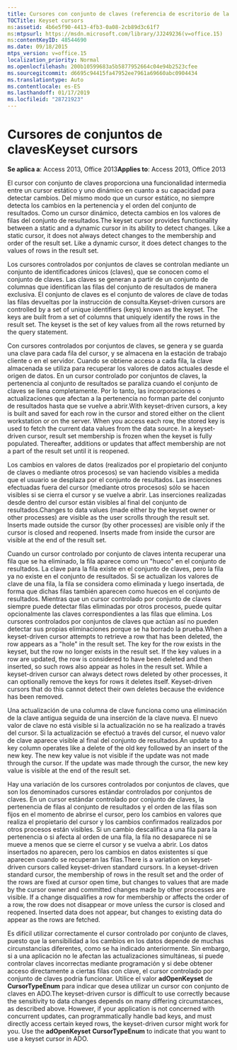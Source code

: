 ```yaml
---
title: Cursores con conjunto de claves (referencia de escritorio de la base de datos de Access)
TOCTitle: Keyset cursors
ms:assetid: 4b6e5f90-4413-4fb3-0a08-2cb89d3c61f7
ms:mtpsurl: https://msdn.microsoft.com/library/JJ249236(v=office.15)
ms:contentKeyID: 48544690
ms.date: 09/18/2015
mtps_version: v=office.15
localization_priority: Normal
ms.openlocfilehash: 200b10599683a5b5877952664c04e94b2523cfee
ms.sourcegitcommit: d6695c94415fa47952ee7961a69660abc0904434
ms.translationtype: Auto
ms.contentlocale: es-ES
ms.lasthandoff: 01/17/2019
ms.locfileid: "28721923"
---
```

# <a name="keyset-cursors"></a><span data-ttu-id="dab95-102">Cursores de conjuntos de claves</span><span class="sxs-lookup"><span data-stu-id="dab95-102">Keyset cursors</span></span>

<span data-ttu-id="dab95-103">**Se aplica a**: Access 2013, Office 2013</span><span class="sxs-lookup"><span data-stu-id="dab95-103">**Applies to**: Access 2013, Office 2013</span></span>

<span data-ttu-id="dab95-p101">El cursor con conjunto de claves proporciona una funcionalidad intermedia entre un cursor estático y uno dinámico en cuanto a su capacidad para detectar cambios. Del mismo modo que un cursor estático, no siempre detecta los cambios en la pertenencia y el orden del conjunto de resultados. Como un cursor dinámico, detecta cambios en los valores de filas del conjunto de resultados.</span><span class="sxs-lookup"><span data-stu-id="dab95-p101">The keyset cursor provides functionality between a static and a dynamic cursor in its ability to detect changes. Like a static cursor, it does not always detect changes to the membership and order of the result set. Like a dynamic cursor, it does detect changes to the values of rows in the result set.</span></span>

<span data-ttu-id="dab95-p102">Los cursores controlados por conjuntos de claves se controlan mediante un conjunto de identificadores únicos (claves), que se conocen como el conjunto de claves. Las claves se generan a partir de un conjunto de columnas que identifican las filas del conjunto de resultados de manera exclusiva. El conjunto de claves es el conjunto de valores de clave de todas las filas devueltas por la instrucción de consulta.</span><span class="sxs-lookup"><span data-stu-id="dab95-p102">Keyset-driven cursors are controlled by a set of unique identifiers (keys) known as the keyset. The keys are built from a set of columns that uniquely identify the rows in the result set. The keyset is the set of key values from all the rows returned by the query statement.</span></span>

<span data-ttu-id="dab95-p103">Con cursores controlados por conjuntos de claves, se genera y se guarda una clave para cada fila del cursor, y se almacena en la estación de trabajo cliente o en el servidor. Cuando se obtiene acceso a cada fila, la clave almacenada se utiliza para recuperar los valores de datos actuales desde el origen de datos. En un cursor controlado por conjuntos de claves, la pertenencia al conjunto de resultados se paraliza cuando el conjunto de claves se llena completamente. Por lo tanto, las incorporaciones o actualizaciones que afectan a la pertenencia no forman parte del conjunto de resultados hasta que se vuelve a abrir.</span><span class="sxs-lookup"><span data-stu-id="dab95-p103">With keyset-driven cursors, a key is built and saved for each row in the cursor and stored either on the client workstation or on the server. When you access each row, the stored key is used to fetch the current data values from the data source. In a keyset-driven cursor, result set membership is frozen when the keyset is fully populated. Thereafter, additions or updates that affect membership are not a part of the result set until it is reopened.</span></span>

<span data-ttu-id="dab95-p104">Los cambios en valores de datos (realizados por el propietario del conjunto de claves o mediante otros procesos) se van haciendo visibles a medida que el usuario se desplaza por el conjunto de resultados. Las inserciones efectuadas fuera del cursor (mediante otros procesos) sólo se hacen visibles si se cierra el cursor y se vuelve a abrir. Las inserciones realizadas desde dentro del cursor están visibles al final del conjunto de resultados.</span><span class="sxs-lookup"><span data-stu-id="dab95-p104">Changes to data values (made either by the keyset owner or other processes) are visible as the user scrolls through the result set. Inserts made outside the cursor (by other processes) are visible only if the cursor is closed and reopened. Inserts made from inside the cursor are visible at the end of the result set.</span></span>

<span data-ttu-id="dab95-p105">Cuando un cursor controlado por conjunto de claves intenta recuperar una fila que se ha eliminado, la fila aparece como un "hueco" en el conjunto de resultados. La clave para la fila existe en el conjunto de claves, pero la fila ya no existe en el conjunto de resultados. Si se actualizan los valores de clave de una fila, la fila se considera como eliminada y luego insertada, de forma que dichas filas también aparecen como huecos en el conjunto de resultados. Mientras que un cursor controlado por conjunto de claves siempre puede detectar filas eliminadas por otros procesos, puede quitar opcionalmente las claves correspondientes a las filas que elimina. Los cursores controlados por conjuntos de claves que actúan así no pueden detectar sus propias eliminaciones porque se ha borrado la prueba.</span><span class="sxs-lookup"><span data-stu-id="dab95-p105">When a keyset-driven cursor attempts to retrieve a row that has been deleted, the row appears as a "hole" in the result set. The key for the row exists in the keyset, but the row no longer exists in the result set. If the key values in a row are updated, the row is considered to have been deleted and then inserted, so such rows also appear as holes in the result set. While a keyset-driven cursor can always detect rows deleted by other processes, it can optionally remove the keys for rows it deletes itself. Keyset-driven cursors that do this cannot detect their own deletes because the evidence has been removed.</span></span>

<span data-ttu-id="dab95-p106">Una actualización de una columna de clave funciona como una eliminación de la clave antigua seguida de una inserción de la clave nueva. El nuevo valor de clave no está visible si la actualización no se ha realizado a través del cursor. Si la actualización se efectuó a través del cursor, el nuevo valor de clave aparece visible al final del conjunto de resultados.</span><span class="sxs-lookup"><span data-stu-id="dab95-p106">An update to a key column operates like a delete of the old key followed by an insert of the new key. The new key value is not visible if the update was not made through the cursor. If the update was made through the cursor, the new key value is visible at the end of the result set.</span></span>

<span data-ttu-id="dab95-p107">Hay una variación de los cursores controlados por conjuntos de claves, que son los denominados cursores estándar controlados por conjuntos de claves. En un cursor estándar controlado por conjunto de claves, la pertenencia de filas al conjunto de resultados y el orden de las filas son fijos en el momento de abrirse el cursor, pero los cambios en valores que realiza el propietario del cursor y los cambios confirmados realizados por otros procesos están visibles. Si un cambio descalifica a una fila para la pertenencia o si afecta al orden de una fila, la fila no desaparece ni se mueve a menos que se cierre el cursor y se vuelva a abrir. Los datos insertados no aparecen, pero los cambios en datos existentes sí que aparecen cuando se recuperan las filas.</span><span class="sxs-lookup"><span data-stu-id="dab95-p107">There is a variation on keyset-driven cursors called keyset-driven standard cursors. In a keyset-driven standard cursor, the membership of rows in the result set and the order of the rows are fixed at cursor open time, but changes to values that are made by the cursor owner and committed changes made by other processes are visible. If a change disqualifies a row for membership or affects the order of a row, the row does not disappear or move unless the cursor is closed and reopened. Inserted data does not appear, but changes to existing data do appear as the rows are fetched.</span></span>

<span data-ttu-id="dab95-p108">Es difícil utilizar correctamente el cursor controlado por conjunto de claves, puesto que la sensibilidad a los cambios en los datos depende de muchas circunstancias diferentes, como se ha indicado anteriormente. Sin embargo, si a una aplicación no le afectan las actualizaciones simultáneas, si puede controlar claves incorrectas mediante programación y si debe obtener acceso directamente a ciertas filas con clave, el cursor controlado por conjunto de claves podría funcionar. Utilice el valor **adOpenKeyset** de **CursorTypeEnum** para indicar que desea utilizar un cursor con conjunto de claves en ADO.</span><span class="sxs-lookup"><span data-stu-id="dab95-p108">The keyset-driven cursor is difficult to use correctly because the sensitivity to data changes depends on many differing circumstances, as described above. However, if your application is not concerned with concurrent updates, can programmatically handle bad keys, and must directly access certain keyed rows, the keyset-driven cursor might work for you. Use the **adOpenKeyset** **CursorTypeEnum** to indicate that you want to use a keyset cursor in ADO.</span></span>


